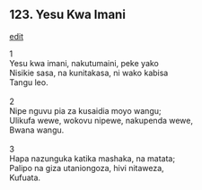 ## 123. Yesu Kwa Imani
[edit](https://docs.google.com/document/d/1QbFwCHGK2v9xRDFLN1jVe4pJXivJYrEV/edit?mode=html)



1\
Yesu kwa imani, nakutumaini, peke yako\
Nisikie sasa, na kunitakasa, ni wako kabisa\
Tangu leo.\
\
2\
Nipe nguvu pia za kusaidia moyo wangu;\
Ulikufa wewe, wokovu nipewe, nakupenda wewe,\
Bwana wangu.\
\
3\
Hapa nazunguka katika mashaka, na matata;\
Palipo na giza utaniongoza, hivi nitaweza,\
Kufuata.
